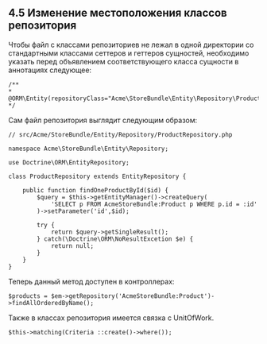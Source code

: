 ## 4.5 Изменение местоположения классов репозитория

Чтобы файл с классами репозиториев не лежал в одной директории со стандартными классами сеттеров и геттеров сущностей, необходимо указать перед объявлением соответствующего класса сущности в аннотациях следующее:

```
/**
* @ORM\Entity(repositoryClass="Acme\StoreBundle\Entity\Repository\ProductRepository")
*/
```

Сам файл репозитория выглядит следующим образом:

```
// src/Acme/StoreBundle/Entity/Repository/ProductRepository.php

namespace Acme\StoreBundle\Entity\Repository;

use Doctrine\ORM\EntityRepository;

class ProductRepository extends EntityRepository {

    public function findOneProductById($id) {
        $query = $this->getEntityManager()->createQuery(
            'SELECT p FROM AcmeStoreBundle:Product p WHERE p.id = :id'
        )->setParameter('id',$id);

        try {
            return $query->getSingleResult();
        } catch(\Doctrine\ORM\NoResultExcetion $e) {
            return null;
        }
    }
}
```

Теперь данный метод доступен в контроллерах:

`$products = $em->getRepository('AcmeStoreBundle:Product')->findAllOrderedByName();`

Также в классах репозитория имеется связка с UnitOfWork.

`$this->matching(Criteria ::create()->where());`
